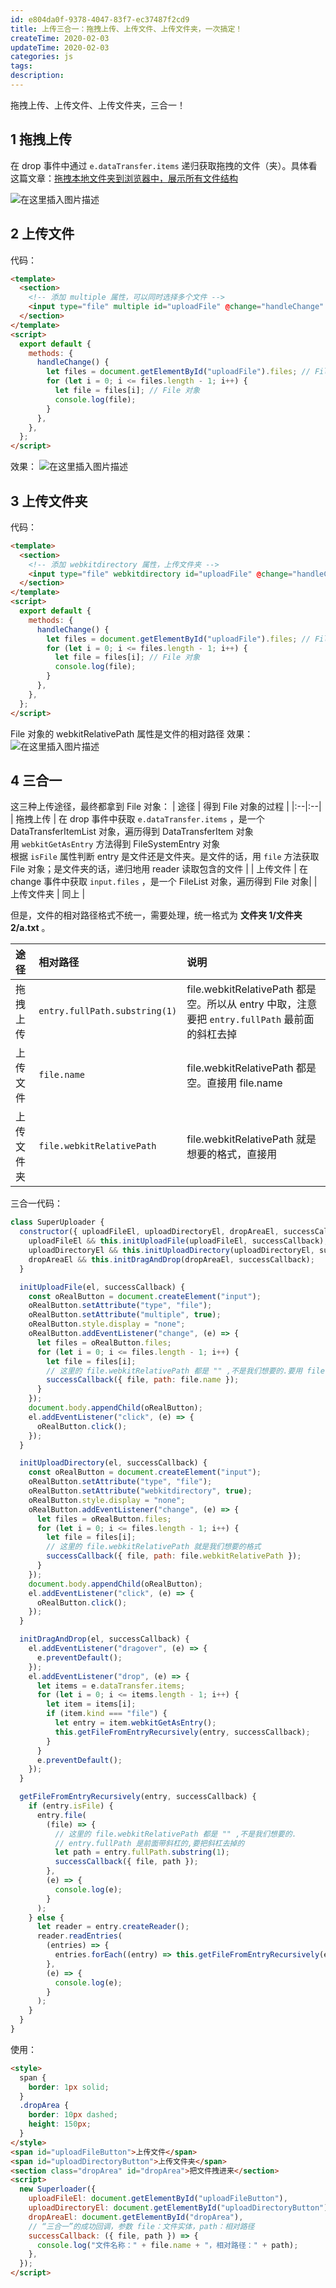 ```yaml
---
id: e804da0f-9378-4047-83f7-ec37487f2cd9
title: 上传三合一：拖拽上传、上传文件、上传文件夹，一次搞定！
createTime: 2020-02-03
updateTime: 2020-02-03
categories: js
tags:
description:
---
```


拖拽上传、上传文件、上传文件夹，三合一！

## 1 拖拽上传

在 drop 事件中通过 `e.dataTransfer.items` 递归获取拖拽的文件（夹）。具体看这篇文章：[拖拽本地文件夹到浏览器中，展示所有文件结构](https://blog.csdn.net/tangran0526/article/details/104108551)

![在这里插入图片描述](../post-assets/23d1811f-aae9-48db-998f-ad90863b0d42.png)

## 2 上传文件

代码：

```html
<template>
  <section>
    <!-- 添加 multiple 属性，可以同时选择多个文件 -->
    <input type="file" multiple id="uploadFile" @change="handleChange" />
  </section>
</template>
<script>
  export default {
    methods: {
      handleChange() {
        let files = document.getElementById("uploadFile").files; // FileList 伪数组对象
        for (let i = 0; i <= files.length - 1; i++) {
          let file = files[i]; // File 对象
          console.log(file);
        }
      },
    },
  };
</script>
```

效果：
![在这里插入图片描述](../post-assets/2afe5d08-e572-434f-bb4b-7362ff4375dd.png)

## 3 上传文件夹

代码：

```html
<template>
  <section>
    <!-- 添加 webkitdirectory 属性，上传文件夹 -->
    <input type="file" webkitdirectory id="uploadFile" @change="handleChange" />
  </section>
</template>
<script>
  export default {
    methods: {
      handleChange() {
        let files = document.getElementById("uploadFile").files; // FileList 伪数组对象
        for (let i = 0; i <= files.length - 1; i++) {
          let file = files[i]; // File 对象
          console.log(file);
        }
      },
    },
  };
</script>
```

File 对象的 webkitRelativePath 属性是文件的相对路径
效果：
![在这里插入图片描述](../post-assets/4d34f513-0b0e-4034-837e-a6a727f456e9.png)

## 4 三合一

这三种上传途径，最终都拿到 File 对象：
| 途径 | 得到 File 对象的过程 |
|:--|:--|
| 拖拽上传 | 在 drop 事件中获取 `e.dataTransfer.items` ，是一个 DataTransferItemList 对象，遍历得到 DataTransferItem 对象 <br> 用 `webkitGetAsEntry` 方法得到 FileSystemEntry 对象<br>根据 `isFile` 属性判断 entry 是文件还是文件夹。是文件的话，用 `file` 方法获取 File 对象；是文件夹的话，递归地用 reader 读取包含的文件 |
| 上传文件 | 在 change 事件中获取 `input.files` ，是一个 FileList 对象，遍历得到 File 对象|
| 上传文件夹 | 同上 |

但是，文件的相对路径格式不统一，需要处理，统一格式为 **文件夹 1/文件夹 2/a.txt** 。

| 途径       | 相对路径                      | 说明                                                                                          |
| :--------- | :---------------------------- | :-------------------------------------------------------------------------------------------- |
| 拖拽上传   | `entry.fullPath.substring(1)` | file.webkitRelativePath 都是空。所以从 entry 中取，注意要把 `entry.fullPath` 最前面的斜杠去掉 |
| 上传文件   | `file.name`                   | file.webkitRelativePath 都是空。直接用 file.name                                              |
| 上传文件夹 | `file.webkitRelativePath`     | file.webkitRelativePath 就是想要的格式，直接用                                                |

三合一代码：

```js
class SuperUploader {
  constructor({ uploadFileEl, uploadDirectoryEl, dropAreaEl, successCallback }) {
    uploadFileEl && this.initUploadFile(uploadFileEl, successCallback);
    uploadDirectoryEl && this.initUploadDirectory(uploadDirectoryEl, successCallback);
    dropAreaEl && this.initDragAndDrop(dropAreaEl, successCallback);
  }

  initUploadFile(el, successCallback) {
    const oRealButton = document.createElement("input");
    oRealButton.setAttribute("type", "file");
    oRealButton.setAttribute("multiple", true);
    oRealButton.style.display = "none";
    oRealButton.addEventListener("change", (e) => {
      let files = oRealButton.files;
      for (let i = 0; i <= files.length - 1; i++) {
        let file = files[i];
        // 这里的 file.webkitRelativePath 都是 "" ,不是我们想要的.要用 file.name
        successCallback({ file, path: file.name });
      }
    });
    document.body.appendChild(oRealButton);
    el.addEventListener("click", (e) => {
      oRealButton.click();
    });
  }

  initUploadDirectory(el, successCallback) {
    const oRealButton = document.createElement("input");
    oRealButton.setAttribute("type", "file");
    oRealButton.setAttribute("webkitdirectory", true);
    oRealButton.style.display = "none";
    oRealButton.addEventListener("change", (e) => {
      let files = oRealButton.files;
      for (let i = 0; i <= files.length - 1; i++) {
        let file = files[i];
        // 这里的 file.webkitRelativePath 就是我们想要的格式
        successCallback({ file, path: file.webkitRelativePath });
      }
    });
    document.body.appendChild(oRealButton);
    el.addEventListener("click", (e) => {
      oRealButton.click();
    });
  }

  initDragAndDrop(el, successCallback) {
    el.addEventListener("dragover", (e) => {
      e.preventDefault();
    });
    el.addEventListener("drop", (e) => {
      let items = e.dataTransfer.items;
      for (let i = 0; i <= items.length - 1; i++) {
        let item = items[i];
        if (item.kind === "file") {
          let entry = item.webkitGetAsEntry();
          this.getFileFromEntryRecursively(entry, successCallback);
        }
      }
      e.preventDefault();
    });
  }

  getFileFromEntryRecursively(entry, successCallback) {
    if (entry.isFile) {
      entry.file(
        (file) => {
          // 这里的 file.webkitRelativePath 都是 "" ,不是我们想要的.
          // entry.fullPath 是前面带斜杠的,要把斜杠去掉的
          let path = entry.fullPath.substring(1);
          successCallback({ file, path });
        },
        (e) => {
          console.log(e);
        }
      );
    } else {
      let reader = entry.createReader();
      reader.readEntries(
        (entries) => {
          entries.forEach((entry) => this.getFileFromEntryRecursively(entry, successCallback));
        },
        (e) => {
          console.log(e);
        }
      );
    }
  }
}
```

使用：

```html
<style>
  span {
    border: 1px solid;
  }
  .dropArea {
    border: 10px dashed;
    height: 150px;
  }
</style>
<span id="uploadFileButton">上传文件</span>
<span id="uploadDirectoryButton">上传文件夹</span>
<section class="dropArea" id="dropArea">把文件拽进来</section>
<script>
  new Superloader({
    uploadFileEl: document.getElementById("uploadFileButton"),
    uploadDirectoryEl: document.getElementById("uploadDirectoryButton"),
    dropAreaEl: document.getElementById("dropArea"),
    // “三合一”的成功回调，参数 file：文件实体，path：相对路径
    successCallback: ({ file, path }) => {
      console.log("文件名称：" + file.name + "，相对路径：" + path);
    },
  });
</script>
```
